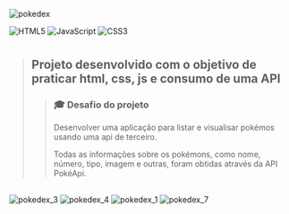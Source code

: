 ![pokedex](https://github.com/jeziel-nogueira/DIO_Site/assets/119265934/8d3d63ef-b07e-47df-997a-b521f3d1cd10)

![HTML5](https://img.shields.io/badge/html5-%23E34F26.svg?style=for-the-badge&logo=html5&logoColor=white)
![JavaScript](https://img.shields.io/badge/javascript-%23323330.svg?style=for-the-badge&logo=javascript&logoColor=%23F7DF1E)
![CSS3](https://img.shields.io/badge/css3-%231572B6.svg?style=for-the-badge&logo=css3&logoColor=white)

#
>## Projeto desenvolvido com o objetivo de praticar html, css, js e consumo de uma API
>>### 🎓 Desafio do projeto
>><p> Desenvolver uma aplicação para listar e visualisar pokémos usando uma api de terceiro.</p>
>></p>Todas as informações sobre os pokémons, como nome, número, tipo, imagem e outras, foram obtidas através da API PokéApi.</p>
##
![pokedex_3](https://github.com/jeziel-nogueira/DIO_Site/assets/119265934/2f07783b-4ba2-42d1-91cc-01733b46b05c)
![pokedex_4](https://github.com/jeziel-nogueira/DIO_Site/assets/119265934/9e3b196f-4ffd-44fe-8f70-7607442a9cc6)
![pokedex_1](https://github.com/jeziel-nogueira/DIO_Site/assets/119265934/c343c9f3-c802-4df1-bbed-da70ea0ed647)
![pokedex_7](https://github.com/jeziel-nogueira/DIO_Site/assets/119265934/d89d15f6-8a1b-484e-8fb2-c9254f52f297)
##
